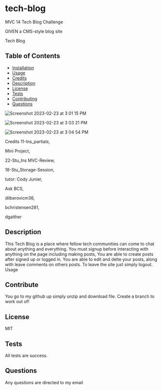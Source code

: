 # tech-blog

MVC 14 Tech Blog Challenge

GIVEN a CMS-style blog site

Tech Blog

## Table of Contents

- [Installation](#installation)
- [Usage](#usage)
- [Credits](#credits)
- [Description](#Description)
- [License](#license)
- [Tests](#Tests)
- [Contributing](#Contributing)
- [Questions](#Questions)

![Screenshot 2023-02-23 at 3 01 15 PM](https://user-images.githubusercontent.com/93456860/221029321-3c8c8fe9-ceb7-4397-82b7-75958738ca1b.png)

![Screenshot 2023-02-23 at 3 03 21 PM](https://user-images.githubusercontent.com/93456860/221029702-2327f8ce-8a39-4094-babe-702548f2d110.png)

![Screenshot 2023-02-23 at 3 04 54 PM](https://user-images.githubusercontent.com/93456860/221030018-6e767e72-31fe-4711-93e7-8456c21171b1.png)

Credits
11-Ins_partials,

Mini Project,

22-Stu_Ins MVC-Review,

18-Stu_Storage-Session,

tutor: Cody Junier,

Ask BCS,

dilberovicm36,

bchristensen281,

dgaither

## Description

This Tech Blog is a place where fellow tech communities can come to chat about anything and everything.
You must signup before interacting with anything on the page including making posts,
You are able to create posts after signed up or logged in.
You are able to edit and delte your posts,
along with leave comments on others posts.
To leave the site just simply logout.
Usage

## Contribute

You go to my github up simply unzip and download file. Create a branch to work out of!

## License

MIT

## Tests

All tests are success.

## Questions

Any questions are directed to my email

